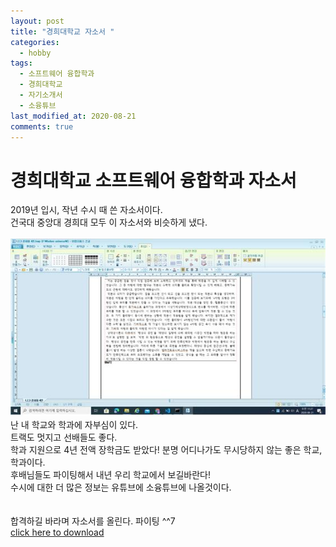 ```yaml
---
layout: post
title: "경희대학교 자소서 "
categories:
  - hobby
tags:
  - 소프트웨어 융합학과
  - 경희대학교
  - 자기소개서
  - 소융튜브
last_modified_at: 2020-08-21
comments: true
---
```

# 경희대학교 소프트웨어 융합학과 자소서
2019년 입시, 작년 수시 때 쓴 자소서이다.<br>
건국대 중앙대 경희대 모두 이 자소서와 비슷하게 냈다.<br>
<br>
<img src = "/assets/img/hobby/jasoseo.jpg">
난 내 학교와 학과에 자부심이 있다.<br>
트랙도 멋지고 선배들도 좋다.<br>
학과 지원으로 4년 전액 장학금도 받았다! 분명 어디나가도 무시당하지 않는 좋은 학교, 학과이다.<br> 후배님들도 파이팅해서 내년 우리 학교에서 보길바란다!<br>
수시에 대한 더 많은 정보는 유튜브에 소융튜브에 나올것이다.<br>
<br><br>
합격하길 바라며 자소서를 올린다. 파이팅 ^^7 <br>
<a href ="/assets/file/jasoseo.hwp">click here to download</a>